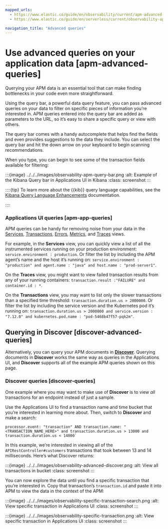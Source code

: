 ```yaml
---
mapped_urls:
  - https://www.elastic.co/guide/en/observability/current/apm-advanced-queries.html
  - https://www.elastic.co/guide/en/serverless/current/observability-apm-query-your-data.html

navigation_title: "Advanced queries"
---
```


# Use advanced queries on your application data [apm-advanced-queries]


Querying your APM data is an essential tool that can make finding bottlenecks in your code even more straightforward.

Using the query bar, a powerful data query feature, you can pass advanced queries on your data to filter on specific pieces of information you’re interested in. APM queries entered into the query bar are added as parameters to the URL, so it’s easy to share a specific query or view with others.

The query bar comes with a handy autocomplete that helps find the fields and even provides suggestions to the data they include. You can select the query bar and hit the down arrow on your keyboard to begin scanning recommendations.

When you type, you can begin to see some of the transaction fields available for filtering:

:::{image} ../../../images/observability-apm-query-bar.png
:alt: Example of the Kibana Query bar in Applications UI in Kibana
:class: screenshot
:::

::::{tip}
To learn more about the {{kib}} query language capabilities, see the [Kibana Query Language Enhancements](../../../explore-analyze/query-filter/languages/kql.md) documentation.

::::


### Applications UI queries [apm-app-queries]

APM queries can be handy for removing noise from your data in the [Services](../../../solutions/observability/apps/services.md), [Transactions](../../../solutions/observability/apps/transactions-2.md), [Errors](../../../solutions/observability/apps/errors-2.md), [Metrics](../../../solutions/observability/apps/metrics-2.md), and [Traces](../../../solutions/observability/apps/traces-2.md) views.

For example, in the **Services** view, you can quickly view a list of all the instrumented services running on your production environment: `service.environment : production`. Or filter the list by including the APM agent’s name and the host it’s running on: `service.environment : "production" and agent.name : "java" and host.name : "prod-server1"`.

On the **Traces** view, you might want to view failed transaction results from any of your running containers: `transaction.result :"FAILURE" and container.id : *`.

On the **Transactions** view, you may want to list only the slower transactions than a specified time threshold: `transaction.duration.us > 2000000`. Or filter the list by including the service version and the Kubernetes pod it’s running on: `transaction.duration.us > 2000000 and service.version : "7.12.0" and kubernetes.pod.name : "pod-5468b47f57-pqk2m"`.


## Querying in Discover [discover-advanced-queries]

Alternatively, you can query your APM documents in [**Discover**](../../../explore-analyze/discover.md). Querying documents in **Discover** works the same way as queries in the Applications UI, and **Discover** supports all of the example APM queries shown on this page.


### Discover queries [discover-queries]

One example where you may want to make use of **Discover** is to view  *all* transactions for an endpoint instead of just a sample.

Use the Applications UI to find a transaction name and time bucket that you’re interested in learning more about. Then, switch to **Discover** and make a search:

```shell
processor.event: "transaction" AND transaction.name: "<TRANSACTION_NAME_HERE>" and transaction.duration.us > 13000 and transaction.duration.us < 14000`
```

In this example, we’re interested in viewing all of the `APIRestController#customers` transactions that took between 13 and 14 milliseconds. Here’s what Discover returns:

:::{image} ../../../images/observability-advanced-discover.png
:alt: View all transactions in bucket
:class: screenshot
:::

You can now explore the data until you find a specific transaction that you’re interested in. Copy that transaction’s `transaction.id` and paste it into APM to view the data in the context of the APM:

:::{image} ../../../images/observability-specific-transaction-search.png
:alt: View specific transaction in Applications UI
:class: screenshot
:::

:::{image} ../../../images/observability-specific-transaction.png
:alt: View specific transaction in Applications UI
:class: screenshot
:::
